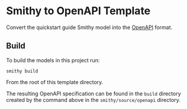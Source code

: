 # Smithy to OpenAPI Template
Convert the quickstart guide Smithy model into the [OpenAPI](https://spec.openapis.org/oas/latest.html) format.

## Build
To build the models in this project run: 
```
smithy build
```
From the root of this template directory.

The resulting OpenAPI specification can be found in the `build` directory 
created by the command above in the `smithy/source/openapi` directory.